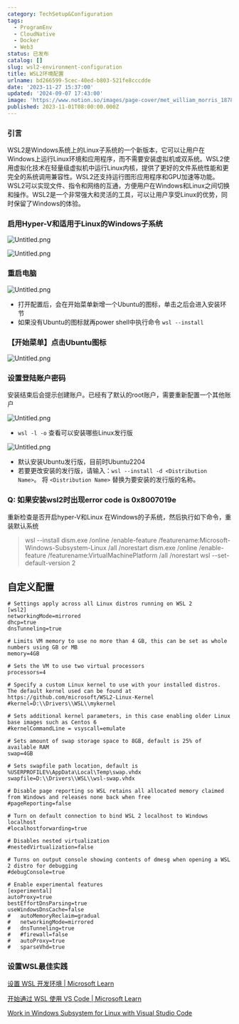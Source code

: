 ```yaml
---
category: TechSetup&Configuration
tags:
  - ProgramEnv
  - CloudNative
  - Docker
  - Web3
status: 已发布
catalog: []
slug: wsl2-environment-configuration
title: WSL2环境配置
urlname: bd266599-5cec-40ed-b803-521fe8cccdde
date: '2023-11-27 15:37:00'
updated: '2024-09-07 17:43:00'
image: 'https://www.notion.so/images/page-cover/met_william_morris_1878.jpg'
published: 2023-11-01T08:00:00.000Z
---
```


### 引言


WSL2是Windows系统上的Linux子系统的一个新版本，它可以让用户在Windows上运行Linux环境和应用程序，而不需要安装虚拟机或双系统。WSL2使用虚拟化技术在轻量级虚拟机中运行Linux内核，提供了更好的文件系统性能和更完全的系统调用兼容性。WSL2还支持运行图形应用程序和GPU加速等功能。WSL2可以实现文件、指令和网络的互通，方便用户在Windows和Linux之间切换和操作。WSL2是一个非常强大和灵活的工具，可以让用户享受Linux的优势，同时保留了Windows的体验。


### 启用Hyper-V和适用于Linux的Windows子系统


![Untitled.png](https://prod-files-secure.s3.us-west-2.amazonaws.com/5d24fe63-e567-4804-86f9-9fdc62e13082/62efe4d1-37d6-4606-a7b8-34dcd63ff38a/Untitled.png?X-Amz-Algorithm=AWS4-HMAC-SHA256&X-Amz-Content-Sha256=UNSIGNED-PAYLOAD&X-Amz-Credential=ASIAZI2LB4664HLFW37U%2F20250221%2Fus-west-2%2Fs3%2Faws4_request&X-Amz-Date=20250221T213254Z&X-Amz-Expires=3600&X-Amz-Security-Token=IQoJb3JpZ2luX2VjELX%2F%2F%2F%2F%2F%2F%2F%2F%2F%2FwEaCXVzLXdlc3QtMiJIMEYCIQDmqvRI6N8B9oNM0VF2oDH9WYJFuHk4RPwk1li36ra3LAIhALE2MCdL1OcT%2B7ILW30JAVnYgVXk5P6wjVbCGSL6qkW6KogECN7%2F%2F%2F%2F%2F%2F%2F%2F%2F%2FwEQABoMNjM3NDIzMTgzODA1IgztQWPAlH0lE42QnLEq3APamczsYkdlTG1fPI6VJMgOORQU1w91%2FsnIMS%2Ba0GsoNPfpWZ1yyxGMntKmrnGUMN8yt5QdTAC7FbpU%2Blk8NAfjqkU7plLabY%2BE7Ycp2JEOCbz3UzKunKaGywy96MI5KfOP0pRYjdlf1hcrVdzrxQFS%2BxMhZBBPRDWE2gxB8o8BwQW2L9GYM%2FTbNpUvwaQA14Q6ZM0fHfubkQI5OGmiEi84S1AaUBMcLKorvfQSP%2BO%2BltzF4p5WUYktL%2FDDIHKVJoQnpLTVTjU%2BmRIXCJJ1aYrcj1ma%2Bv%2BMk5blPUQeuidGgKqkU3naY%2Bwlt1VPZs0983Ye%2BLqEQw49oD%2FYQRzHE2R%2Fh%2B2ZAnAMvZOTgG5xOTzb7uFMXPyhEGtAp6HRbZkPNhYNqozjvd8PbBXbuXHwplSW1TMHRzwccri838kQYqsiyBxRHbXYDQJf59CHaos8wyW4yUS8YaOxD%2BSFA%2FMV0Om9J4ac%2Fu8hk5IKdwlgksl76OWI4OQ16nbtj2cd%2FnbU1Z406wIN3L7peWh%2FQiD8YUdkzUzpJXXDlraAIK4JXTuAXd%2Fq9W09w%2Fscrp2OHnsUvLfT6S1mn4BF8ycvd%2BfV8M7rbLlOHLO23%2BhfzGRCodq%2BHV1Qa5kI2mq6dE%2FjSDCN1%2BO9BjqkAe3GiheJ0q9%2Bkl9FkdExg17yB5Svqtl7qAslN6%2F5Zn2ZgEaIbzOxJf6ufKkXzZVdUcxtxp8z7Lm7zgbzMqzwYV6JrsqmnfJjEPN8B9k%2ByGKy%2B3vqlbnPlKZC62X89MOHYc0Qnip%2BvmYnaGB5xdFaXM5OaDue3rzVAK3HVzM4wdzXkjoLJBfnwcwIAPF7ZThLeqYR3bHxL2GQUoHWV9NMc1LphKjF&X-Amz-Signature=fe15d7d4c8640ce39f8a070da461df1bd81186ecafbbdc6d1a2305b1a72ad772&X-Amz-SignedHeaders=host&x-id=GetObject)


![Untitled.png](https://prod-files-secure.s3.us-west-2.amazonaws.com/5d24fe63-e567-4804-86f9-9fdc62e13082/74866fe6-9ce5-4055-94c5-4900f6f5ff8b/Untitled.png?X-Amz-Algorithm=AWS4-HMAC-SHA256&X-Amz-Content-Sha256=UNSIGNED-PAYLOAD&X-Amz-Credential=ASIAZI2LB4664HLFW37U%2F20250221%2Fus-west-2%2Fs3%2Faws4_request&X-Amz-Date=20250221T213254Z&X-Amz-Expires=3600&X-Amz-Security-Token=IQoJb3JpZ2luX2VjELX%2F%2F%2F%2F%2F%2F%2F%2F%2F%2FwEaCXVzLXdlc3QtMiJIMEYCIQDmqvRI6N8B9oNM0VF2oDH9WYJFuHk4RPwk1li36ra3LAIhALE2MCdL1OcT%2B7ILW30JAVnYgVXk5P6wjVbCGSL6qkW6KogECN7%2F%2F%2F%2F%2F%2F%2F%2F%2F%2FwEQABoMNjM3NDIzMTgzODA1IgztQWPAlH0lE42QnLEq3APamczsYkdlTG1fPI6VJMgOORQU1w91%2FsnIMS%2Ba0GsoNPfpWZ1yyxGMntKmrnGUMN8yt5QdTAC7FbpU%2Blk8NAfjqkU7plLabY%2BE7Ycp2JEOCbz3UzKunKaGywy96MI5KfOP0pRYjdlf1hcrVdzrxQFS%2BxMhZBBPRDWE2gxB8o8BwQW2L9GYM%2FTbNpUvwaQA14Q6ZM0fHfubkQI5OGmiEi84S1AaUBMcLKorvfQSP%2BO%2BltzF4p5WUYktL%2FDDIHKVJoQnpLTVTjU%2BmRIXCJJ1aYrcj1ma%2Bv%2BMk5blPUQeuidGgKqkU3naY%2Bwlt1VPZs0983Ye%2BLqEQw49oD%2FYQRzHE2R%2Fh%2B2ZAnAMvZOTgG5xOTzb7uFMXPyhEGtAp6HRbZkPNhYNqozjvd8PbBXbuXHwplSW1TMHRzwccri838kQYqsiyBxRHbXYDQJf59CHaos8wyW4yUS8YaOxD%2BSFA%2FMV0Om9J4ac%2Fu8hk5IKdwlgksl76OWI4OQ16nbtj2cd%2FnbU1Z406wIN3L7peWh%2FQiD8YUdkzUzpJXXDlraAIK4JXTuAXd%2Fq9W09w%2Fscrp2OHnsUvLfT6S1mn4BF8ycvd%2BfV8M7rbLlOHLO23%2BhfzGRCodq%2BHV1Qa5kI2mq6dE%2FjSDCN1%2BO9BjqkAe3GiheJ0q9%2Bkl9FkdExg17yB5Svqtl7qAslN6%2F5Zn2ZgEaIbzOxJf6ufKkXzZVdUcxtxp8z7Lm7zgbzMqzwYV6JrsqmnfJjEPN8B9k%2ByGKy%2B3vqlbnPlKZC62X89MOHYc0Qnip%2BvmYnaGB5xdFaXM5OaDue3rzVAK3HVzM4wdzXkjoLJBfnwcwIAPF7ZThLeqYR3bHxL2GQUoHWV9NMc1LphKjF&X-Amz-Signature=59372a9243aee45283019db31e4a1fafd1416aadeca8ad43713a9408000a46c9&X-Amz-SignedHeaders=host&x-id=GetObject)


### 重启电脑


![Untitled.png](https://prod-files-secure.s3.us-west-2.amazonaws.com/5d24fe63-e567-4804-86f9-9fdc62e13082/ed8ca255-2fda-4c1b-9b1a-f1896300e8e7/Untitled.png?X-Amz-Algorithm=AWS4-HMAC-SHA256&X-Amz-Content-Sha256=UNSIGNED-PAYLOAD&X-Amz-Credential=ASIAZI2LB4664HLFW37U%2F20250221%2Fus-west-2%2Fs3%2Faws4_request&X-Amz-Date=20250221T213254Z&X-Amz-Expires=3600&X-Amz-Security-Token=IQoJb3JpZ2luX2VjELX%2F%2F%2F%2F%2F%2F%2F%2F%2F%2FwEaCXVzLXdlc3QtMiJIMEYCIQDmqvRI6N8B9oNM0VF2oDH9WYJFuHk4RPwk1li36ra3LAIhALE2MCdL1OcT%2B7ILW30JAVnYgVXk5P6wjVbCGSL6qkW6KogECN7%2F%2F%2F%2F%2F%2F%2F%2F%2F%2FwEQABoMNjM3NDIzMTgzODA1IgztQWPAlH0lE42QnLEq3APamczsYkdlTG1fPI6VJMgOORQU1w91%2FsnIMS%2Ba0GsoNPfpWZ1yyxGMntKmrnGUMN8yt5QdTAC7FbpU%2Blk8NAfjqkU7plLabY%2BE7Ycp2JEOCbz3UzKunKaGywy96MI5KfOP0pRYjdlf1hcrVdzrxQFS%2BxMhZBBPRDWE2gxB8o8BwQW2L9GYM%2FTbNpUvwaQA14Q6ZM0fHfubkQI5OGmiEi84S1AaUBMcLKorvfQSP%2BO%2BltzF4p5WUYktL%2FDDIHKVJoQnpLTVTjU%2BmRIXCJJ1aYrcj1ma%2Bv%2BMk5blPUQeuidGgKqkU3naY%2Bwlt1VPZs0983Ye%2BLqEQw49oD%2FYQRzHE2R%2Fh%2B2ZAnAMvZOTgG5xOTzb7uFMXPyhEGtAp6HRbZkPNhYNqozjvd8PbBXbuXHwplSW1TMHRzwccri838kQYqsiyBxRHbXYDQJf59CHaos8wyW4yUS8YaOxD%2BSFA%2FMV0Om9J4ac%2Fu8hk5IKdwlgksl76OWI4OQ16nbtj2cd%2FnbU1Z406wIN3L7peWh%2FQiD8YUdkzUzpJXXDlraAIK4JXTuAXd%2Fq9W09w%2Fscrp2OHnsUvLfT6S1mn4BF8ycvd%2BfV8M7rbLlOHLO23%2BhfzGRCodq%2BHV1Qa5kI2mq6dE%2FjSDCN1%2BO9BjqkAe3GiheJ0q9%2Bkl9FkdExg17yB5Svqtl7qAslN6%2F5Zn2ZgEaIbzOxJf6ufKkXzZVdUcxtxp8z7Lm7zgbzMqzwYV6JrsqmnfJjEPN8B9k%2ByGKy%2B3vqlbnPlKZC62X89MOHYc0Qnip%2BvmYnaGB5xdFaXM5OaDue3rzVAK3HVzM4wdzXkjoLJBfnwcwIAPF7ZThLeqYR3bHxL2GQUoHWV9NMc1LphKjF&X-Amz-Signature=ff89c83a8ddeee1c19925274ef14a81ca4aab9f3c54f5dd3d3969b709d65620e&X-Amz-SignedHeaders=host&x-id=GetObject)

- 打开配置后，会在开始菜单新增一个Ubuntu的图标，单击之后会进入安装环节
- 如果没有Ubuntu的图标就再power shell中执行命令 `wsl --install`

### 【开始菜单】点击Ubuntu图标


![Untitled.png](https://prod-files-secure.s3.us-west-2.amazonaws.com/5d24fe63-e567-4804-86f9-9fdc62e13082/d7415a12-f453-43fe-a604-a208d85638a3/Untitled.png?X-Amz-Algorithm=AWS4-HMAC-SHA256&X-Amz-Content-Sha256=UNSIGNED-PAYLOAD&X-Amz-Credential=ASIAZI2LB4664HLFW37U%2F20250221%2Fus-west-2%2Fs3%2Faws4_request&X-Amz-Date=20250221T213254Z&X-Amz-Expires=3600&X-Amz-Security-Token=IQoJb3JpZ2luX2VjELX%2F%2F%2F%2F%2F%2F%2F%2F%2F%2FwEaCXVzLXdlc3QtMiJIMEYCIQDmqvRI6N8B9oNM0VF2oDH9WYJFuHk4RPwk1li36ra3LAIhALE2MCdL1OcT%2B7ILW30JAVnYgVXk5P6wjVbCGSL6qkW6KogECN7%2F%2F%2F%2F%2F%2F%2F%2F%2F%2FwEQABoMNjM3NDIzMTgzODA1IgztQWPAlH0lE42QnLEq3APamczsYkdlTG1fPI6VJMgOORQU1w91%2FsnIMS%2Ba0GsoNPfpWZ1yyxGMntKmrnGUMN8yt5QdTAC7FbpU%2Blk8NAfjqkU7plLabY%2BE7Ycp2JEOCbz3UzKunKaGywy96MI5KfOP0pRYjdlf1hcrVdzrxQFS%2BxMhZBBPRDWE2gxB8o8BwQW2L9GYM%2FTbNpUvwaQA14Q6ZM0fHfubkQI5OGmiEi84S1AaUBMcLKorvfQSP%2BO%2BltzF4p5WUYktL%2FDDIHKVJoQnpLTVTjU%2BmRIXCJJ1aYrcj1ma%2Bv%2BMk5blPUQeuidGgKqkU3naY%2Bwlt1VPZs0983Ye%2BLqEQw49oD%2FYQRzHE2R%2Fh%2B2ZAnAMvZOTgG5xOTzb7uFMXPyhEGtAp6HRbZkPNhYNqozjvd8PbBXbuXHwplSW1TMHRzwccri838kQYqsiyBxRHbXYDQJf59CHaos8wyW4yUS8YaOxD%2BSFA%2FMV0Om9J4ac%2Fu8hk5IKdwlgksl76OWI4OQ16nbtj2cd%2FnbU1Z406wIN3L7peWh%2FQiD8YUdkzUzpJXXDlraAIK4JXTuAXd%2Fq9W09w%2Fscrp2OHnsUvLfT6S1mn4BF8ycvd%2BfV8M7rbLlOHLO23%2BhfzGRCodq%2BHV1Qa5kI2mq6dE%2FjSDCN1%2BO9BjqkAe3GiheJ0q9%2Bkl9FkdExg17yB5Svqtl7qAslN6%2F5Zn2ZgEaIbzOxJf6ufKkXzZVdUcxtxp8z7Lm7zgbzMqzwYV6JrsqmnfJjEPN8B9k%2ByGKy%2B3vqlbnPlKZC62X89MOHYc0Qnip%2BvmYnaGB5xdFaXM5OaDue3rzVAK3HVzM4wdzXkjoLJBfnwcwIAPF7ZThLeqYR3bHxL2GQUoHWV9NMc1LphKjF&X-Amz-Signature=93e82761d9857b8228e8b484ed8462b7f66afafa397e4f70060835d44ae660b1&X-Amz-SignedHeaders=host&x-id=GetObject)


### 设置登陆账户密码


安装结束后会提示创建账户。已经有了默认的root账户，需要重新配置一个其他账户


![Untitled.png](https://prod-files-secure.s3.us-west-2.amazonaws.com/5d24fe63-e567-4804-86f9-9fdc62e13082/bb38a6ce-031e-4122-9787-de509d2240bf/Untitled.png?X-Amz-Algorithm=AWS4-HMAC-SHA256&X-Amz-Content-Sha256=UNSIGNED-PAYLOAD&X-Amz-Credential=ASIAZI2LB4664HLFW37U%2F20250221%2Fus-west-2%2Fs3%2Faws4_request&X-Amz-Date=20250221T213254Z&X-Amz-Expires=3600&X-Amz-Security-Token=IQoJb3JpZ2luX2VjELX%2F%2F%2F%2F%2F%2F%2F%2F%2F%2FwEaCXVzLXdlc3QtMiJIMEYCIQDmqvRI6N8B9oNM0VF2oDH9WYJFuHk4RPwk1li36ra3LAIhALE2MCdL1OcT%2B7ILW30JAVnYgVXk5P6wjVbCGSL6qkW6KogECN7%2F%2F%2F%2F%2F%2F%2F%2F%2F%2FwEQABoMNjM3NDIzMTgzODA1IgztQWPAlH0lE42QnLEq3APamczsYkdlTG1fPI6VJMgOORQU1w91%2FsnIMS%2Ba0GsoNPfpWZ1yyxGMntKmrnGUMN8yt5QdTAC7FbpU%2Blk8NAfjqkU7plLabY%2BE7Ycp2JEOCbz3UzKunKaGywy96MI5KfOP0pRYjdlf1hcrVdzrxQFS%2BxMhZBBPRDWE2gxB8o8BwQW2L9GYM%2FTbNpUvwaQA14Q6ZM0fHfubkQI5OGmiEi84S1AaUBMcLKorvfQSP%2BO%2BltzF4p5WUYktL%2FDDIHKVJoQnpLTVTjU%2BmRIXCJJ1aYrcj1ma%2Bv%2BMk5blPUQeuidGgKqkU3naY%2Bwlt1VPZs0983Ye%2BLqEQw49oD%2FYQRzHE2R%2Fh%2B2ZAnAMvZOTgG5xOTzb7uFMXPyhEGtAp6HRbZkPNhYNqozjvd8PbBXbuXHwplSW1TMHRzwccri838kQYqsiyBxRHbXYDQJf59CHaos8wyW4yUS8YaOxD%2BSFA%2FMV0Om9J4ac%2Fu8hk5IKdwlgksl76OWI4OQ16nbtj2cd%2FnbU1Z406wIN3L7peWh%2FQiD8YUdkzUzpJXXDlraAIK4JXTuAXd%2Fq9W09w%2Fscrp2OHnsUvLfT6S1mn4BF8ycvd%2BfV8M7rbLlOHLO23%2BhfzGRCodq%2BHV1Qa5kI2mq6dE%2FjSDCN1%2BO9BjqkAe3GiheJ0q9%2Bkl9FkdExg17yB5Svqtl7qAslN6%2F5Zn2ZgEaIbzOxJf6ufKkXzZVdUcxtxp8z7Lm7zgbzMqzwYV6JrsqmnfJjEPN8B9k%2ByGKy%2B3vqlbnPlKZC62X89MOHYc0Qnip%2BvmYnaGB5xdFaXM5OaDue3rzVAK3HVzM4wdzXkjoLJBfnwcwIAPF7ZThLeqYR3bHxL2GQUoHWV9NMc1LphKjF&X-Amz-Signature=820a673b234fb98a38afb0415c263caacce6bad84144f84e43f6b51f13e7e98e&X-Amz-SignedHeaders=host&x-id=GetObject)

- `wsl -l -o` 查看可以安装哪些Linux发行版

![Untitled.png](https://prod-files-secure.s3.us-west-2.amazonaws.com/5d24fe63-e567-4804-86f9-9fdc62e13082/4b4e5e2f-4e13-4651-8884-559a62c38137/Untitled.png?X-Amz-Algorithm=AWS4-HMAC-SHA256&X-Amz-Content-Sha256=UNSIGNED-PAYLOAD&X-Amz-Credential=ASIAZI2LB4664HLFW37U%2F20250221%2Fus-west-2%2Fs3%2Faws4_request&X-Amz-Date=20250221T213254Z&X-Amz-Expires=3600&X-Amz-Security-Token=IQoJb3JpZ2luX2VjELX%2F%2F%2F%2F%2F%2F%2F%2F%2F%2FwEaCXVzLXdlc3QtMiJIMEYCIQDmqvRI6N8B9oNM0VF2oDH9WYJFuHk4RPwk1li36ra3LAIhALE2MCdL1OcT%2B7ILW30JAVnYgVXk5P6wjVbCGSL6qkW6KogECN7%2F%2F%2F%2F%2F%2F%2F%2F%2F%2FwEQABoMNjM3NDIzMTgzODA1IgztQWPAlH0lE42QnLEq3APamczsYkdlTG1fPI6VJMgOORQU1w91%2FsnIMS%2Ba0GsoNPfpWZ1yyxGMntKmrnGUMN8yt5QdTAC7FbpU%2Blk8NAfjqkU7plLabY%2BE7Ycp2JEOCbz3UzKunKaGywy96MI5KfOP0pRYjdlf1hcrVdzrxQFS%2BxMhZBBPRDWE2gxB8o8BwQW2L9GYM%2FTbNpUvwaQA14Q6ZM0fHfubkQI5OGmiEi84S1AaUBMcLKorvfQSP%2BO%2BltzF4p5WUYktL%2FDDIHKVJoQnpLTVTjU%2BmRIXCJJ1aYrcj1ma%2Bv%2BMk5blPUQeuidGgKqkU3naY%2Bwlt1VPZs0983Ye%2BLqEQw49oD%2FYQRzHE2R%2Fh%2B2ZAnAMvZOTgG5xOTzb7uFMXPyhEGtAp6HRbZkPNhYNqozjvd8PbBXbuXHwplSW1TMHRzwccri838kQYqsiyBxRHbXYDQJf59CHaos8wyW4yUS8YaOxD%2BSFA%2FMV0Om9J4ac%2Fu8hk5IKdwlgksl76OWI4OQ16nbtj2cd%2FnbU1Z406wIN3L7peWh%2FQiD8YUdkzUzpJXXDlraAIK4JXTuAXd%2Fq9W09w%2Fscrp2OHnsUvLfT6S1mn4BF8ycvd%2BfV8M7rbLlOHLO23%2BhfzGRCodq%2BHV1Qa5kI2mq6dE%2FjSDCN1%2BO9BjqkAe3GiheJ0q9%2Bkl9FkdExg17yB5Svqtl7qAslN6%2F5Zn2ZgEaIbzOxJf6ufKkXzZVdUcxtxp8z7Lm7zgbzMqzwYV6JrsqmnfJjEPN8B9k%2ByGKy%2B3vqlbnPlKZC62X89MOHYc0Qnip%2BvmYnaGB5xdFaXM5OaDue3rzVAK3HVzM4wdzXkjoLJBfnwcwIAPF7ZThLeqYR3bHxL2GQUoHWV9NMc1LphKjF&X-Amz-Signature=96cb2dfd81735e4821ebe047480a71fe643eae4c37f069928516a1a03c477727&X-Amz-SignedHeaders=host&x-id=GetObject)

- 默认安装Ubuntu发行版，目前时Ubuntu2204
- 若要更改安装的发行版，请输入：`wsl --install -d <Distribution Name>`。 将 `<Distribution Name>` 替换为要安装的发行版的名称。

### Q: 如果安装wsl2时出现error code is 0x8007019e


重新检查是否开启hyper-V和Linux 在Windows的子系统，然后执行如下命令，重装默认系统

> wsl --install
> dism.exe /online /enable-feature /featurename:Microsoft-Windows-Subsystem-Linux /all /norestart
> dism.exe /online /enable-feature /featurename:VirtualMachinePlatform /all /norestart
> wsl --set-default-version 2

## 自定义配置


```shell
# Settings apply across all Linux distros running on WSL 2
[wsl2]
networkingMode=mirrored
dhcp=true
dnsTunneling=true

# Limits VM memory to use no more than 4 GB, this can be set as whole numbers using GB or MB
memory=4GB 

# Sets the VM to use two virtual processors
processors=4

# Specify a custom Linux kernel to use with your installed distros. The default kernel used can be found at https://github.com/microsoft/WSL2-Linux-Kernel
#kernel=D:\\Drivers\\WSL\\mykernel

# Sets additional kernel parameters, in this case enabling older Linux base images such as Centos 6
#kernelCommandLine = vsyscall=emulate

# Sets amount of swap storage space to 8GB, default is 25% of available RAM
swap=4GB

# Sets swapfile path location, default is %USERPROFILE%\AppData\Local\Temp\swap.vhdx
swapfile=D:\\Drivers\\WSL\\wsl-swap.vhdx

# Disable page reporting so WSL retains all allocated memory claimed from Windows and releases none back when free
#pageReporting=false

# Turn on default connection to bind WSL 2 localhost to Windows localhost
#localhostforwarding=true

# Disables nested virtualization
#nestedVirtualization=false

# Turns on output console showing contents of dmesg when opening a WSL 2 distro for debugging
#debugConsole=true

# Enable experimental features
[experimental]
autoProxy=true
bestEffortDnsParsing=true
useWindowsDnsCache=false
#   autoMemoryReclaim=gradual
#   networkingMode=mirrored
#   dnsTunneling=true
#   #firewall=false
#   autoProxy=true
#   sparseVhd=true
```


### 设置WSL最佳实践


[设置 WSL 开发环境 | Microsoft Learn](https://learn.microsoft.com/zh-cn/windows/wsl/setup/environment#set-up-your-linux-username-and-password)


[开始通过 WSL 使用 VS Code | Microsoft Learn](https://learn.microsoft.com/zh-cn/windows/wsl/tutorials/wsl-vscode)


[Work in Windows Subsystem for Linux with Visual Studio Code](https://code.visualstudio.com/docs/remote/wsl-tutorial)

